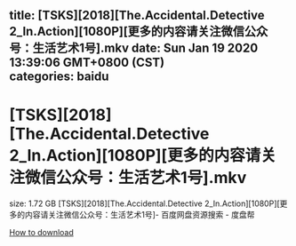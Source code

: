 
title: [TSKS][2018][The.Accidental.Detective 2_In.Action][1080P][更多的内容请关注微信公众号：生活艺术1号].mkv
date: Sun Jan 19 2020 13:39:06 GMT+0800 (CST)    
categories: baidu
---

# [TSKS][2018][The.Accidental.Detective 2_In.Action][1080P][更多的内容请关注微信公众号：生活艺术1号].mkv
size: 1.72 GB
 [TSKS][2018][The.Accidental.Detective 2_In.Action][1080P][更多的内容请关注微信公众号：生活艺术1号]- 百度网盘资源搜索 - 度盘帮
 

[How to download](https://bpcam.bemobtrk.com/go/2ceec3aa-1ca2-46d6-b9ff-aaa5c184517c?jno=868)